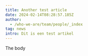 ```yaml
---
title: Another test article
date: 2024-02-14T08:28:57.185Z
author:
  - /who-we-are/team/people/_index
tag: news
intro: Dit is een test artikel
---
```

T﻿he body